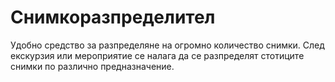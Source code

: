 # Снимкоразпределител
Удобно средство за разпределяне на огромно количество снимки. 
След екскурзия или мероприятие се налага да се разпределят стотиците снимки по различно предназначение.

